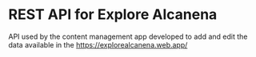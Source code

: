 # REST API for Explore Alcanena

API used by the content management app developed to add and edit the data available in the https://explorealcanena.web.app/
